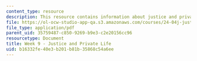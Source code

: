```yaml
---
content_type: resource
description: This resource contains information about justice and private life.
file: https://ol-ocw-studio-app-qa.s3.amazonaws.com/courses/24-04j-justice-spring-2012/b16332fe40e3b201b81b35868c54a6ee_MIT24_04JS12_Week9.pdf
file_type: application/pdf
parent_uid: 35759487-c850-9269-b9e3-c2e20156cc96
resourcetype: Document
title: Week 9 - Justice and Private Life
uid: b16332fe-40e3-b201-b81b-35868c54a6ee
---
```

